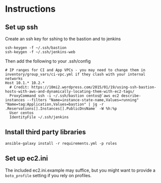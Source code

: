 # Instructions

## Set up ssh

Create an ssh key for sshing to the bastion and to jenkins

```
ssh-keygen -f ~/.ssh/bastion
ssh-keygen -f ~/.ssh/jenkins-web
```

Then add the following to your .ssh/config

```
# IP ranges for CI and App VPCs - you may need to change them in inventory/group_vars/ci-vpc.yml if they clash with your internal networks
Host 10.1.* 10.2.*
  # Credit: https://10mi2.wordpress.com/2015/01/19/using-ssh-bastion-hosts-with-aws-and-dynamically-locating-them-with-ec2-tags/
  ProxyCommand ssh -i ~/.ssh/bastion centos@`aws ec2 describe-instances --filters "Name=instance-state-name,Values=running" "Name=tag:Application,Values=bastion" | jq -r .Reservations[].Instances[].PublicDnsName` -W %h:%p
  User centos
  IdentityFile ~/.ssh/jenkins
```


## Install third party libraries

```
ansible-galaxy install -r requirements.yml -p roles
```

## Set up ec2.ini

The included ec2.ini.example may suffice, but you might want to provide a `boto_profile` setting if you rely on profiles.

